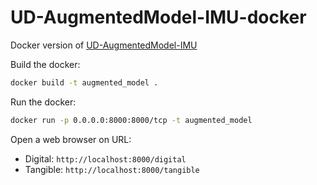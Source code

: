 # UD-AugmentedModel-IMU-docker

Docker version of [UD-AugmentedModel-IMU](https://github.com/VCityTeam/UD-AugmentedModel-IMU)

Build the docker:

```bash
docker build -t augmented_model .
```

Run the docker:

```bash
docker run -p 0.0.0.0:8000:8000/tcp -t augmented_model
```

Open a web browser on URL:

- Digital: `http://localhost:8000/digital`
- Tangible: `http://localhost:8000/tangible`
